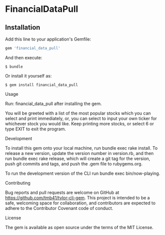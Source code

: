 # FinancialDataPull

## Installation

Add this line to your application's Gemfile:

```ruby
gem 'financial_data_pull'
```

And then execute:

    $ bundle

Or install it yourself as:

    $ gem install financial_data_pull

Usage

Run: financial_data_pull after installing the gem.

You will be greeted with a list of the most popular stocks which you can select and print immediately, or, you can select to input your own ticker for whichever stock you would like. Keep printing more stocks, or select 6 or type EXIT to exit the program.

Development

To install this gem onto your local machine, run bundle exec rake install. To release a new version, update the version number in version.rb, and then run bundle exec rake release, which will create a git tag for the version, push git commits and tags, and push the .gem file to rubygems.org.

To run the development version of the CLI run bundle exec bin/now-playing.

Contributing

Bug reports and pull requests are welcome on GitHub at https://github.com/tmb41/tylor-cli-gem. This project is intended to be a safe, welcoming space for collaboration, and contributors are expected to adhere to the Contributor Covenant code of conduct.

License

The gem is available as open source under the terms of the MIT License.
